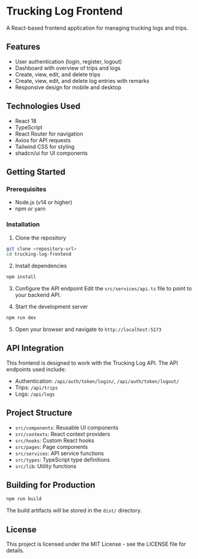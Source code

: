 # Trucking Log Frontend

A React-based frontend application for managing trucking logs and trips.

## Features

- User authentication (login, register, logout)
- Dashboard with overview of trips and logs
- Create, view, edit, and delete trips
- Create, view, edit, and delete log entries with remarks
- Responsive design for mobile and desktop

## Technologies Used

- React 18
- TypeScript
- React Router for navigation
- Axios for API requests
- Tailwind CSS for styling
- shadcn/ui for UI components

## Getting Started

### Prerequisites

- Node.js (v14 or higher)
- npm or yarn

### Installation

1. Clone the repository

```bash
git clone <repository-url>
cd trucking-log-frontend
```

2. Install dependencies

```bash
npm install
```

3. Configure the API endpoint
   Edit the `src/services/api.ts` file to point to your backend API.

4. Start the development server

```bash
npm run dev
```

5. Open your browser and navigate to `http://localhost:5173`

## API Integration

This frontend is designed to work with the Trucking Log API. The API endpoints used include:

- Authentication: `/api/auth/token/login/`, `/api/auth/token/logout/`
- Trips: `/api/trips`
- Logs: `/api/logs`

## Project Structure

- `src/components`: Reusable UI components
- `src/contexts`: React context providers
- `src/hooks`: Custom React hooks
- `src/pages`: Page components
- `src/services`: API service functions
- `src/types`: TypeScript type definitions
- `src/lib`: Utility functions

## Building for Production

```bash
npm run build
```

The build artifacts will be stored in the `dist/` directory.

## License

This project is licensed under the MIT License - see the LICENSE file for details.
